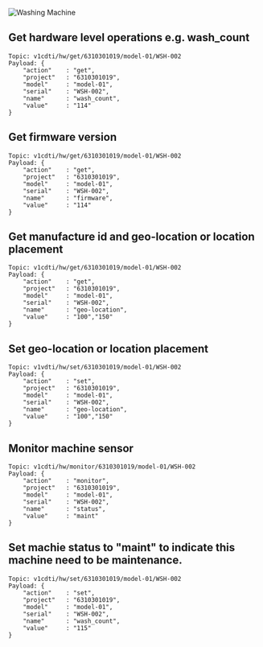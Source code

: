 ![Washing Machine](pictures/iot-machine.png)

## Get hardware level operations e.g. wash_count
```
Topic: v1cdti/hw/get/6310301019/model-01/WSH-002
Payload: {
    "action"    : "get",
    "project"   : "6310301019",
    "model"     : "model-01",
    "serial"    : "WSH-002",
    "name"      : "wash_count",
    "value"     : "114"
}
```

## Get firmware version
```
Topic: v1cdti/hw/get/6310301019/model-01/WSH-002
Payload: {
    "action"    : "get",
    "project"   : "6310301019",
    "model"     : "model-01",
    "serial"    : "WSH-002",
    "name"      : "firmware",
    "value"     : "114"
}
```

## Get manufacture id and geo-location or location placement
```
Topic: v1cdti/hw/get/6310301019/model-01/WSH-002
Payload: {
    "action"    : "get",
    "project"   : "6310301019",
    "model"     : "model-01",
    "serial"    : "WSH-002",
    "name"      : "geo-location",
    "value"     : "100","150"
}
```

## Set geo-location or location placement
```
Topic: v1vdti/hw/set/6310301019/model-01/WSH-002
Payload: {
    "action"    : "set",
    "project"   : "6310301019",
    "model"     : "model-01",
    "serial"    : "WSH-002",
    "name"      : "geo-location",
    "value"     : "100","150"
}
```

## Monitor machine sensor
```
Topic: v1cdti/hw/monitor/6310301019/model-01/WSH-002
Payload: {
    "action"    : "monitor",
    "project"   : "6310301019",
    "model"     : "model-01",
    "serial"    : "WSH-002",
    "name"      : "status",
    "value"     : "maint"
}
```

## Set machie status to "maint" to indicate this machine need to be maintenance.
```
Topic: v1cdti/hw/set/6310301019/model-01/WSH-002
Payload: {
    "action"    : "set",
    "project"   : "6310301019",
    "model"     : "model-01",
    "serial"    : "WSH-002",
    "name"      : "wash_count",
    "value"     : "115"
}
```
